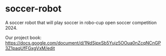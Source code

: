 # soccer-robot
A soccer robot that  will play soccer in robo-cup open soccer competition 2024.

Our project book:
https://docs.google.com/document/d/1NdSjpxSb5Yujz5OOua0nZcqNCnGP3Z1paqUfFGxgVxM/edit

